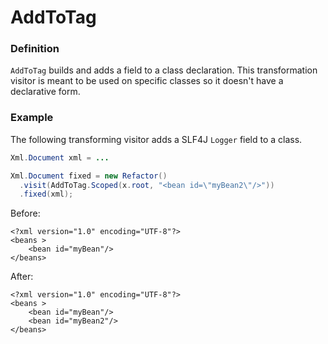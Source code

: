 # AddToTag

### Definition

`AddToTag` builds and adds a field to a class declaration. This transformation visitor is meant to be used on specific classes so it doesn't have a declarative form.

### Example

The following transforming visitor adds a SLF4J `Logger` field to a class.

```java
Xml.Document xml = ...

Xml.Document fixed = new Refactor()
  .visit(AddToTag.Scoped(x.root, "<bean id=\"myBean2\"/>"))
  .fixed(xml);
```

Before:

```markup
<?xml version="1.0" encoding="UTF-8"?>
<beans >
    <bean id="myBean"/>
</beans>
```

 After:

```markup
<?xml version="1.0" encoding="UTF-8"?>
<beans >
    <bean id="myBean"/>
    <bean id="myBean2"/>
</beans>
```

